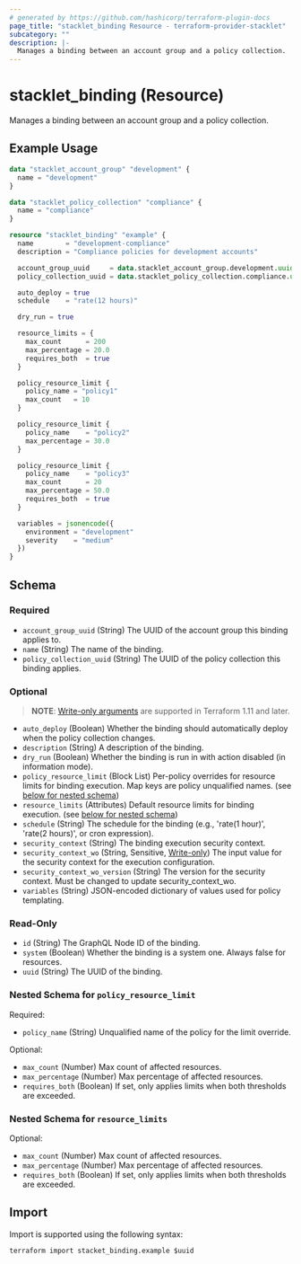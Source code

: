 ```yaml
---
# generated by https://github.com/hashicorp/terraform-plugin-docs
page_title: "stacklet_binding Resource - terraform-provider-stacklet"
subcategory: ""
description: |-
  Manages a binding between an account group and a policy collection.
---
```


# stacklet_binding (Resource)

Manages a binding between an account group and a policy collection.

## Example Usage

```terraform
data "stacklet_account_group" "development" {
  name = "development"
}

data "stacklet_policy_collection" "compliance" {
  name = "compliance"
}

resource "stacklet_binding" "example" {
  name        = "development-compliance"
  description = "Compliance policies for development accounts"

  account_group_uuid     = data.stacklet_account_group.development.uuid
  policy_collection_uuid = data.stacklet_policy_collection.compliance.uuid

  auto_deploy = true
  schedule    = "rate(12 hours)"

  dry_run = true

  resource_limits = {
    max_count      = 200
    max_percentage = 20.0
    requires_both  = true
  }

  policy_resource_limit {
    policy_name = "policy1"
    max_count   = 10
  }

  policy_resource_limit {
    policy_name    = "policy2"
    max_percentage = 30.0
  }

  policy_resource_limit {
    policy_name    = "policy3"
    max_count      = 20
    max_percentage = 50.0
    requires_both  = true
  }

  variables = jsonencode({
    environment = "development"
    severity    = "medium"
  })
}
```

<!-- schema generated by tfplugindocs -->
## Schema

### Required

- `account_group_uuid` (String) The UUID of the account group this binding applies to.
- `name` (String) The name of the binding.
- `policy_collection_uuid` (String) The UUID of the policy collection this binding applies.

### Optional

> **NOTE**: [Write-only arguments](https://developer.hashicorp.com/terraform/language/resources/ephemeral#write-only-arguments) are supported in Terraform 1.11 and later.

- `auto_deploy` (Boolean) Whether the binding should automatically deploy when the policy collection changes.
- `description` (String) A description of the binding.
- `dry_run` (Boolean) Whether the binding is run in with action disabled (in information mode).
- `policy_resource_limit` (Block List) Per-policy overrides for resource limits for binding execution. Map keys are policy unqualified names. (see [below for nested schema](#nestedblock--policy_resource_limit))
- `resource_limits` (Attributes) Default resource limits for binding execution. (see [below for nested schema](#nestedatt--resource_limits))
- `schedule` (String) The schedule for the binding (e.g., 'rate(1 hour)', 'rate(2 hours)', or cron expression).
- `security_context` (String) The binding execution security context.
- `security_context_wo` (String, Sensitive, [Write-only](https://developer.hashicorp.com/terraform/language/resources/ephemeral#write-only-arguments)) The input value for the security context for the execution configuration.
- `security_context_wo_version` (String) The version for the security context. Must be changed to update security_context_wo.
- `variables` (String) JSON-encoded dictionary of values used for policy templating.

### Read-Only

- `id` (String) The GraphQL Node ID of the binding.
- `system` (Boolean) Whether the binding is a system one. Always false for resources.
- `uuid` (String) The UUID of the binding.

<a id="nestedblock--policy_resource_limit"></a>
### Nested Schema for `policy_resource_limit`

Required:

- `policy_name` (String) Unqualified name of the policy for the limit override.

Optional:

- `max_count` (Number) Max count of affected resources.
- `max_percentage` (Number) Max percentage of affected resources.
- `requires_both` (Boolean) If set, only applies limits when both thresholds are exceeded.


<a id="nestedatt--resource_limits"></a>
### Nested Schema for `resource_limits`

Optional:

- `max_count` (Number) Max count of affected resources.
- `max_percentage` (Number) Max percentage of affected resources.
- `requires_both` (Boolean) If set, only applies limits when both thresholds are exceeded.

## Import

Import is supported using the following syntax:

```shell
terraform import stacket_binding.example $uuid
```
